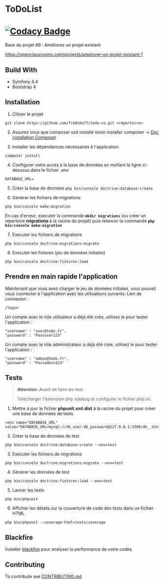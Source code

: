 # ToDoList  

[![Codacy Badge](https://app.codacy.com/project/badge/Grade/db4350e3a3074aaf96fc304d98360c7e)](https://www.codacy.com/gh/fredsko77/todo-co/dashboard?utm_source=github.com&amp;utm_medium=referral&amp;utm_content=fredsko77/todo-co&amp;utm_campaign=Badge_Grade)
========

Base du projet #8 : Améliorez un projet existant

https://openclassrooms.com/projects/ameliorer-un-projet-existant-1


## Build With  

- Symfony 4.4
- Bootstrap 4

## Installation

1. Clôner le projet
```
git clone https://github.com/fredsko77/todo-co.git <répertoire>
```

2. Assurez vous que composer soit installé sinon installer composer -> [Doc installation Composer](https://getcomposer.org/download/)

3. Installer les dépendances nécessaires à l'application
```
composer install
```

4. Configurer votre accès à la base de données en mofiant la ligne ci-dessous dans le fichier .env
```
DATABASE_URL=
```

5. Créer la base de données
```php bin/console doctrine:database:create```

6. Générer les fichiers de migrations 
```
php bin/console make:migration
``` 
En cas d'erreur, executer la commande **`mkdir migrations`** (ou créer un repertoire **migrations** à la racine du projet) puis relancer la commande **`php bin/console make:migration`**

7. Executer les fichiers de migrations 
``` 
php bin/console doctrine:migrations:migrate
```

8. Executer les fixtures (jeu de données initiales)
``` 
php bin/console doctrine:fixtures:load
```

## Prendre en main rapide l'application
Maintenant que vous avez charger le jeu de données initiales, vous pouvez vous connecter à l'application avec les utilisateurs suivants: 
Lien de connexion :

```/login```

Un compte avec le rôle utilisateur a déjà été crée, utilisez le pour tester l'application :

```
"username" : "user@todo.fr",
"password" : "Passuser123"
```

Un compte avec le rôle administrateur a déjà été crée, utilisez le pour tester l'application :

```
"username" : "admin@todo.fr",
"password" : "Passadmin123"
```


## Tests

> **Attention:** Avant de faire les test .
>
> Télécharger l'extension php xdebug et configurer le fichier php.ini.

1. Mettre à jour le fichier **phpunit.xml.dist** à la racine du projet pour créer une base de données de tests
```
<env name="DATABASE_URL" value="DATABASE_URL=mysql://db_user:db_password@127.0.0.1:3306/db__test_name"/>
```

2. Créer la base de données de test 
``` 
php bin/console doctrine:database:create --env=test
```

3. Executer les fichiers de migrations 
``` 
php bin/console doctrine:migrations:migrate --env=test
```

4. Générer les données de test 
``` 
php bin/console doctrine:fixtures:load --env=test
```

5. Lancer les tests
```
php bin/phpunit
```

6. Afficher les détails sur la couverture de code des tests dans un fichier HTML 
```
php bin/phpunit --coverage-html=tests/coverage
```

## Blackfire 

Installer [blackfire](/blob/master/README.md) pour analyser la performance de votre codes

## Contributing

To contribute see [CONTRIBUTING.md](https://github.com/JeanD34/p8-sf4/blob/master/CONTRIBUTING.md)
